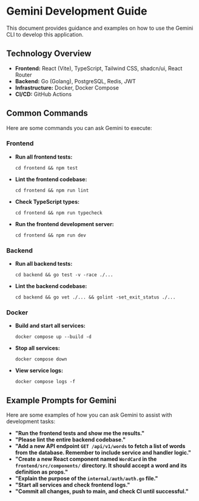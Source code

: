 # Gemini Development Guide

This document provides guidance and examples on how to use the Gemini CLI to develop this application.

## Technology Overview

- **Frontend:** React (Vite), TypeScript, Tailwind CSS, shadcn/ui, React Router
- **Backend:** Go (Golang), PostgreSQL, Redis, JWT
- **Infrastructure:** Docker, Docker Compose
- **CI/CD:** GitHub Actions

## Common Commands

Here are some commands you can ask Gemini to execute:

### Frontend

- **Run all frontend tests:**
  ```
  cd frontend && npm test
  ```
- **Lint the frontend codebase:**
  ```
  cd frontend && npm run lint
  ```
- **Check TypeScript types:**
    ```
  cd frontend && npm run typecheck
  ```
- **Run the frontend development server:**
  ```
  cd frontend && npm run dev
  ```

### Backend

- **Run all backend tests:**
  ```
  cd backend && go test -v -race ./...
  ```
- **Lint the backend codebase:**
  ```
  cd backend && go vet ./... && golint -set_exit_status ./...
  ```

### Docker

- **Build and start all services:**
  ```
  docker compose up --build -d
  ```
- **Stop all services:**
  ```
  docker compose down
  ```
- **View service logs:**
  ```
  docker compose logs -f
  ```

## Example Prompts for Gemini

Here are some examples of how you can ask Gemini to assist with development tasks:

- **"Run the frontend tests and show me the results."**
- **"Please lint the entire backend codebase."**
- **"Add a new API endpoint `GET /api/v1/words` to fetch a list of words from the database. Remember to include service and handler logic."**
- **"Create a new React component named `WordCard` in the `frontend/src/components/` directory. It should accept a word and its definition as props."**
- **"Explain the purpose of the `internal/auth/auth.go` file."**
- **"Start all services and check frontend logs."**
- **"Commit all changes, push to main, and check CI until successful."**
